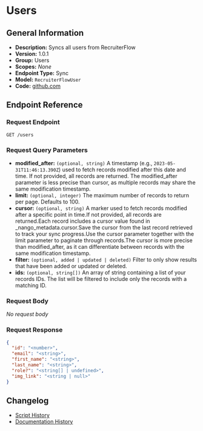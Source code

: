<!-- BEGIN GENERATED CONTENT -->
# Users

## General Information

- **Description:** Syncs all users from RecruiterFlow
- **Version:** 1.0.1
- **Group:** Users
- **Scopes:** _None_
- **Endpoint Type:** Sync
- **Model:** `RecruiterFlowUser`
- **Code:** [github.com](https://github.com/NangoHQ/integration-templates/tree/main/integrations/recruiterflow/syncs/users.ts)


## Endpoint Reference

### Request Endpoint

`GET /users`

### Request Query Parameters

- **modified_after:** `(optional, string)` A timestamp (e.g., `2023-05-31T11:46:13.390Z`) used to fetch records modified after this date and time. If not provided, all records are returned. The modified_after parameter is less precise than cursor, as multiple records may share the same modification timestamp.
- **limit:** `(optional, integer)` The maximum number of records to return per page. Defaults to 100.
- **cursor:** `(optional, string)` A marker used to fetch records modified after a specific point in time.If not provided, all records are returned.Each record includes a cursor value found in _nango_metadata.cursor.Save the cursor from the last record retrieved to track your sync progress.Use the cursor parameter together with the limit parameter to paginate through records.The cursor is more precise than modified_after, as it can differentiate between records with the same modification timestamp.
- **filter:** `(optional, added | updated | deleted)` Filter to only show results that have been added or updated or deleted.
- **ids:** `(optional, string[])` An array of string containing a list of your records IDs. The list will be filtered to include only the records with a matching ID.

### Request Body

_No request body_

### Request Response

```json
{
  "id": "<number>",
  "email": "<string>",
  "first_name": "<string>",
  "last_name": "<string>",
  "role?": "<string[] | undefined>",
  "img_link": "<string | null>"
}
```

## Changelog

- [Script History](https://github.com/NangoHQ/integration-templates/commits/main/integrations/recruiterflow/syncs/users.ts)
- [Documentation History](https://github.com/NangoHQ/integration-templates/commits/main/integrations/recruiterflow/syncs/users.md)

<!-- END  GENERATED CONTENT -->


